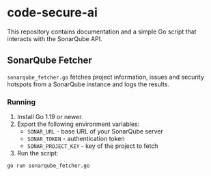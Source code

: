 # code-secure-ai

This repository contains documentation and a simple Go script that interacts with the SonarQube API.

## SonarQube Fetcher

`sonarqube_fetcher.go` fetches project information, issues and security hotspots from a SonarQube instance and logs the results.

### Running

1. Install Go 1.19 or newer.
2. Export the following environment variables:
   - `SONAR_URL` - base URL of your SonarQube server
   - `SONAR_TOKEN` - authentication token
   - `SONAR_PROJECT_KEY` - key of the project to fetch
3. Run the script:

```bash
go run sonarqube_fetcher.go
```
